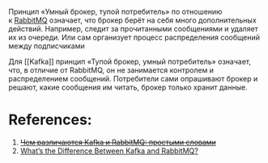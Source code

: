 
Принцип «Умный брокер, тупой потребитель» по отношению к [RabbitMQ](RabbitMQ.md) означает, что брокер берёт на себя много дополнительных действий. Например, следит за прочитанными сообщениями и удаляет их из очереди. Или сам организует процесс распределения сообщений между подписчиками

Для [[Kafka]] принцип «Тупой брокер, умный потребитель» означает, что, в отличие от RabbitMQ, он не занимается контролем и распределением сообщений. Потребители сами опрашивают брокер и решают, какие сообщения им читать, брокер только хранит данные.

# References:

1. ~~[Чем различаются Kafka и RabbitMQ: простыми словами](https://habr.com/ru/companies/innotech/articles/698838/)~~
2. [What’s the Difference Between Kafka and RabbitMQ?](https://aws.amazon.com/compare/the-difference-between-rabbitmq-and-kafka/#:~:text=RabbitMQ%20is%20a%20general%2Dpurpose,why%20they%20handle%20messaging%20differently)
